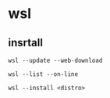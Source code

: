 
# wsl


## insrtall

```
wsl --update --web-download
```

```
wsl --list --on-line
```

```
wsl --install <distro>
```


